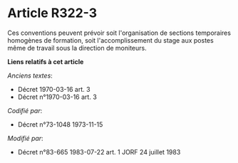 # Article R322-3

Ces conventions peuvent prévoir soit l'organisation de sections temporaires homogènes de formation, soit l'accomplissement du
stage aux postes même de travail sous la direction de moniteurs.

**Liens relatifs à cet article**

_Anciens textes_:

  - Décret  1970-03-16 art. 3
  - Décret n°1970-03-16 art. 3

_Codifié par_:

  - Décret n°73-1048 1973-11-15

_Modifié par_:

  - Décret n°83-665 1983-07-22 art. 1 JORF 24 juillet 1983
